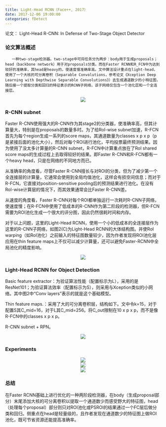 ```yaml
---
title: Light-Head RCNN（Face++, 2017）
date: 2017-12-06 19:00:00
categories: fDetect
---
```


<script type="text/javascript" src="http://cdn.mathjax.org/mathjax/latest/MathJax.js?config=default"></script>

论文： Light-Head R-CNN: In Defense of Two-Stage Object Detector

### 论文算法概述

       一种two-stage检测器。two-stage中可将任务分为两步：body用于生成proposals；head（backbone network）用于对proposals分类。而在Faster RCNN和R_FCN中为达到较好的准确率，其head是heavy的，使速度慢准确率高。文中算法设计重点在light-head，使用了一个大核的可分离卷积（Separable Convolutions，参考论文《Xception Deep Learning with Depthwise Separable Convolutions》）去生成通道数少的小特征图，随后接一个提取分类和回归的特征表示的RCNN子网络，该子网络仅包含一个池化层和一个全连接层。
	   
<center><img src="{{ site.baseurl }}/images/pdDetect/light_head_rcnn1.png"></center>
	   
### R-CNN subnet

   Faster R-CNN使用强大的R-CNN作为其stage2的分类器，使准确率高，但其计算量大，特别是在proposals的数量多时。为了给RoI-wise subnet加速，R-FCN首先为每个region生成一系列的score maps，其通道数量为classes x p x p（p是紧接后面的池化大小），然后对每个ROI进行池化，平均投票最终预测结果。因为使用了没太多计算量的R-CNN subnet，R-FCN中计算重点放在了RoI shared score maps的生成过程上去取得较好的结果。即Faster R-CNN和R-FCN都有一个heavy head，只是在网络的不同地方而已。

   从准确率的角度看，尽管Faster R-CNN擅长与对ROI的分类，但为了减少第一个全连接层的计算量，它通常会使用到全局均值池化，这样会有损空间信息；而对于R-FCN，它直接对position-sensitive pooling后的预测结果进行池化。在没有RoI-wise计算层的情况下，而其效果通常会比Faster R-CNN差。

   从速度的角度看，Faster R-CNN对每个ROI都单独运行一次耗时R-CNN子网络，使速度慢；在R-FCN中使用了低成本的R-CNN作为第二阶段的检测器，但R-FCN需要为ROI池化生成一个很大的评分图，因此仍然很耗时间和内存。

   对于以上问题，这里的Light-Head RCNN，使用一个小的低成本的全连接层作为这里的R-CNN子网络，如图2(C)为Light-Head RCNN的大体结构图。并使RoI warping（如RoI池化）之前输入的特征图数量较少，因为作者发现将ROI池化层应用在thin feature maps上不仅可以减少计算量，还可以避免Faster-RCNN中全局池化的精度影响。

<center><img src="{{ site.baseurl }}/images/pdDetect/light_head_rcnn2.png"></center>

### Light-Head RCNN for Object Detection

   Basic feature extractor：为验证算法性能（配置标示为L），采用的是ResNet101；为验证算法效率（配置标示为S），则采用与Xception类似的小网络。其中图2中“Conv layers”表示的就是这个基础模型。

   Thin feature maps.：采用了大的可分离卷积层，结构如下。文中令k=15，对于配置S其C_mid=16，对于L其C_mid=256。将C_out限制在10 x p x p，而不是像R-FCN中的classes x p x p。

   R-CNN subnet + RPN。

<center><img src="{{ site.baseurl }}/images/pdDetect/light_head_rcnn3.png"></center>

### Experiments

<center><img src="{{ site.baseurl }}/images/pdDetect/light_head_rcnn4.png"></center>

<center><img src="{{ site.baseurl }}/images/pdDetect/light_head_rcnn5.png"></center>

<center><img src="{{ site.baseurl }}/images/pdDetect/light_head_rcnn6.png"></center>

### 总结

   在Faster RCNN基础上进行优化的一种两阶段检测器，在body（生成proposal部分）末尾添加大核的可分离卷积以提取一个通道数少而感受野大的特征图，head（处理每个proposal）部分则只对ROI池化或PSROI的结果通过一个FC层后做分类和回归。侧重点在head是轻量级的，且作者发现在通道数少的特征图上做ROI池化，既可节省资源还能提高准确率。